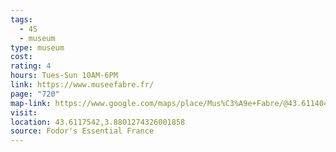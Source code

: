 ```yaml
---
tags:
  - 4S
  - museum
type: museum
cost: 
rating: 4
hours: Tues-Sun 10AM-6PM
link: https://www.museefabre.fr/
page: "720"
map-link: https://www.google.com/maps/place/Mus%C3%A9e+Fabre/@43.6114045,3.8794037,19z/data=!4m6!3m5!1s0x12b6af09f5ae850b:0xb0ea41728e236a0e!8m2!3d43.6117881!4d3.8801634!16s%2Fm%2F025zkyj?entry=ttu&g_ep=EgoyMDI0MTAwOS4wIKXMDSoASAFQAw%3D%3D
visit: 
location: 43.6117542,3.8801274326001858
source: Fodor's Essential France
---
```

